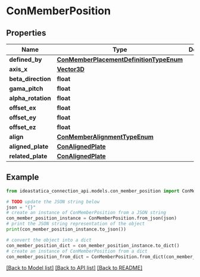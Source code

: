 # ConMemberPosition


## Properties

Name | Type | Description | Notes
------------ | ------------- | ------------- | -------------
**defined_by** | [**ConMemberPlacementDefinitionTypeEnum**](ConMemberPlacementDefinitionTypeEnum.md) |  | [optional] 
**axis_x** | [**Vector3D**](Vector3D.md) |  | [optional] 
**beta_direction** | **float** |  | [optional] 
**gama_pitch** | **float** |  | [optional] 
**alpha_rotation** | **float** |  | [optional] 
**offset_ex** | **float** |  | [optional] 
**offset_ey** | **float** |  | [optional] 
**offset_ez** | **float** |  | [optional] 
**align** | [**ConMemberAlignmentTypeEnum**](ConMemberAlignmentTypeEnum.md) |  | [optional] 
**aligned_plate** | [**ConAlignedPlate**](ConAlignedPlate.md) |  | [optional] 
**related_plate** | [**ConAlignedPlate**](ConAlignedPlate.md) |  | [optional] 

## Example

```python
from ideastatica_connection_api.models.con_member_position import ConMemberPosition

# TODO update the JSON string below
json = "{}"
# create an instance of ConMemberPosition from a JSON string
con_member_position_instance = ConMemberPosition.from_json(json)
# print the JSON string representation of the object
print(con_member_position_instance.to_json())

# convert the object into a dict
con_member_position_dict = con_member_position_instance.to_dict()
# create an instance of ConMemberPosition from a dict
con_member_position_from_dict = ConMemberPosition.from_dict(con_member_position_dict)
```
[[Back to Model list]](../README.md#documentation-for-models) [[Back to API list]](../README.md#documentation-for-api-endpoints) [[Back to README]](../README.md)


